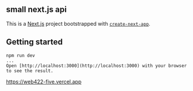 ## small next.js api

This is a [Next.js](https://nextjs.org/) project bootstrapped with [`create-next-app`](https://github.com/vercel/next.js/tree/canary/packages/create-next-app).

## Getting started
```
npm run dev
...
Open [http://localhost:3000](http://localhost:3000) with your browser to see the result.
```

https://web422-five.vercel.app
